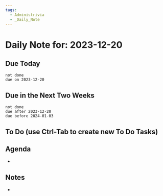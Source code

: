 ```yaml
---
tags:
  - Administrivia
  - _Daily_Note
---
```

# Daily Note for: 2023-12-20

## Due Today
```tasks  
not done  
due on 2023-12-20  
```
## Due in the Next Two Weeks
```tasks
not done
due after 2023-12-20
due before 2024-01-03
```
## To Do (use Ctrl-Tab to create new To Do Tasks)

## Agenda
- 
## Notes
- 